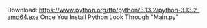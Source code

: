 Download: https://www.python.org/ftp/python/3.13.2/python-3.13.2-amd64.exe
Once You Install Python Look Through "Main.py"
